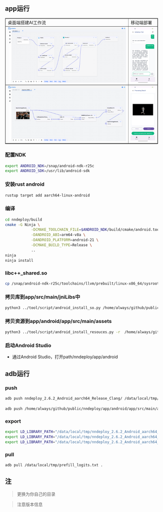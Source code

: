 
## app运行

<table cellpadding="5" cellspacing="0" border="1">
<tr>
  <td>桌面端搭建AI工作流</td>
  <td>移动端部署</td>
</tr>
<tr>
  <td><img src="../../docs/image/workflow/worflow_llm.gif" width="500px"></td>
  <td><img src="../../docs/image/android_app/app-chat.jpg" width="100px"></td>
</tr>
<tr>
  <td><img src="../../docs/image/workflow/worflow_segment_rmbg.gif" width="500px"></td>
  <td><img src="../../docs/image/android_app/app-seg-result.jpg" width="100px"></td>
</tr>
</table>

### 配置NDK
```bash
export ANDROID_NDK=/snap/android-ndk-r25c
export ANDROID_SDK=/usr/lib/android-sdk
```

### 安装rust android
```bash
rustup target add aarch64-linux-android
```

### 编译
```bash
cd nndeploy/build
cmake -G Ninja \
            -DCMAKE_TOOLCHAIN_FILE=$ANDROID_NDK/build/cmake/android.toolchain.cmake\
            -DANDROID_ABI=arm64-v8a \
            -DANDROID_PLATFORM=android-21 \
            -DCMAKE_BUILD_TYPE=Release \
            ..
ninja
ninja install
```

### libc++_shared.so
```bash
cp /snap/android-ndk-r25c/toolchains/llvm/prebuilt/linux-x86_64/sysroot/usr/lib/aarch64-linux-android/libc++_shared.so /home/always/github/public/nndeploy/build/nndeploy_2.6.2_Android_aarch64_Release_Clang/lib
```

### 拷贝库到app/src/main/jniLibs中
```bash
python3 ../tool/script/android_install_so.py /home/always/github/public/nndeploy/build/nndeploy_2.6.2_Android_aarch64_Release_Clang /home/always/github/public/nndeploy/app/android/app/src/main/jniLibs/arm64-v8a
```

### 拷贝资源到app/android/app/src/main/assets
```bash
python3 ../tool/script/android_install_resouces.py -r  /home/always/github/public/nndeploy/resources/ -a /home/always/github/public/nndeploy/app/android/app/src/main/assets
```


### 启动Android Studio

- 通过Android Studio，打开path/nndeploy/app/android


## adb运行

### push
```bash
adb push nndeploy_2.6.2_Android_aarch64_Release_Clang/ /data/local/tmp/

adb push /home/always/github/public/nndeploy/app/android/app/src/main/assets/resources/ /data/local/tmp/
```

### export
```bash
export LD_LIBRARY_PATH="/data/local/tmp/nndeploy_2.6.2_Android_aarch64_Release_Clang/third_party/build_64/lib/arm64-v8a:${LD_LIBRARY_PATH}"
export LD_LIBRARY_PATH="/data/local/tmp/nndeploy_2.6.2_Android_aarch64_Release_Clang/third_party/opencv/lib/arm64-v8a:${LD_LIBRARY_PATH}"
export LD_LIBRARY_PATH="/data/local/tmp/nndeploy_2.6.2_Android_aarch64_Release_Clang/lib:${LD_LIBRARY_PATH}"
```

### pull
```bash
adb pull /data/local/tmp/prefill_logits.txt .
```

## 注

> 更换为你自己的目录

> 注意版本信息


